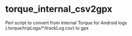 torque_internal_csv2gpx
=======================

Perl script to convert from internal Torque for Android logs (.torque/tripLogs/*/trackLog.csv) to gpx
